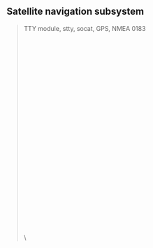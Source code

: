 ## Satellite navigation subsystem

> TTY module, stty, socat, GPS, NMEA 0183
\
\
\
\
\
\
\
\
\
\
\
\
\
\
\
\
\
\
\
\
\
\
\
\
\
\
\
\
\


